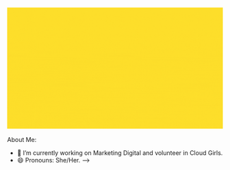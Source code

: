
<a href="https://www.linkedin.com/in/louise-andrade/"><img align=”left” src="louiseandrade.gif"/></a>

About Me:

- 🔭 I’m currently working on Marketing Digital and volunteer in Cloud Girls.
- 😄 Pronouns: She/Her.
-->
